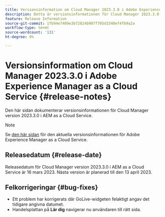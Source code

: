 ```yaml
---
title: Versionsinformation om Cloud Manager 2023.3.0 i Adobe Experience Manager as a Cloud Service
description: Detta är versionsinformationen för Cloud Manager 2023.3.0 i AEM as a Cloud Service.
feature: Release Information
source-git-commit: 1fb94e7409e3b72824b907f785d3340ef4fb9a2a
workflow-type: tm+mt
source-wordcount: '131'
ht-degree: 0%

---
```



# Versionsinformation om Cloud Manager 2023.3.0 i Adobe Experience Manager as a Cloud Service {#release-notes}

Den här sidan dokumenterar versionsinformationen för Cloud Manager version 2023.3.0 i AEM as a Cloud Service.

>[!NOTE]
>
>Se [den här sidan](/help/release-notes/release-notes-cloud/release-notes-current.md) för den aktuella versionsinformationen för Adobe Experience Manager as a Cloud Service.

## Releasedatum {#release-date}

Releasedatum för Cloud Manager version 2023.3.0 i AEM as a Cloud Service är 16 mars 2023. Nästa version är planerad till den 13 april 2023.

## Felkorrigeringar {#bug-fixes}

* Ett problem har korrigerats där GoLive-widgeten felaktigt angav det tidigare angivna datumet.
* Handelsplattan på **Lär dig** navigerar nu användaren till rätt sida.
